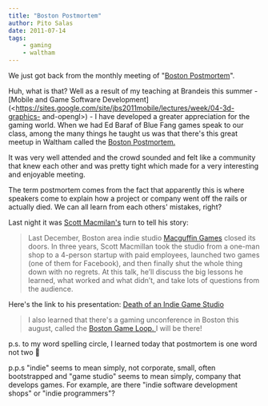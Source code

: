 ```yaml
---
title: "Boston Postmortem"
author: Pito Salas
date: 2011-07-14
tags:
    - gaming
    - waltham
---
```




We just got back from the monthly meeting of "[Boston
Postmortem](<http://www.bostonpostmortem.org/>)".

Huh, what is that? Well as a result of my teaching at Brandeis this summer -
[Mobile and Game Software
Development](<https://sites.google.com/site/jbs2011mobile/lectures/week/04-3d-graphics-
and-opengl>) - I have developed a greater appreciation for the gaming world.
When we had Ed Baraf of Blue Fang games speak to our class, among the many
things he taught us was that there's this great meetup in Waltham called the
[Boston Postmortem.](<http://www.bostonpostmortem.org/>)

It was very well attended and the crowd sounded and felt like a community that
knew each other and was pretty tight which made for a very interesting and
enjoyable meeting.

The term postmortem comes from the fact that apparently this is where speakers
come to explain how a project or company went off the rails or actually died.
We can all learn from each others' mistakes, right?

Last night it was [Scott
Macmilan's](<http://www.linkedin.com/in/scottmacmillan2>) turn to tell his
story:

> Last December, Boston area indie studio [Macguffin
> Games](<http://macguffingames.com/>) closed its doors. In three years, Scott
> Macmillan took the studio from a one-man shop to a 4-person startup with
> paid employees, launched two games (one of them for Facebook), and then
> finally shut the whole thing down with no regrets. At this talk, he’ll
> discuss the big lessons he learned, what worked and what didn’t, and take
> lots of questions from the audience.

Here's the link to his presentation: [Death of an Indie Game
Studio](<http://slidesha.re/fJwuqK>)

> I also learned that there's a gaming unconference in Boston this august,
> called the [Boston Game Loop.
> ](<http://www.bostongameloop.com/category/announcement/>)I will be there!

p.s. to my word spelling circle, I learned today that postmortem is one word
not two 🙂

p.p.s "indie" seems to mean simply, not corporate, small, often bootstrapped
and "game studio" seems to mean simply, company that develops games. For
example, are there "indie software development shops" or "indie programmers"?


